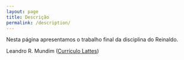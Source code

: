 ```yaml
---
layout: page
title: Descrição
permalink: /description/
---
```

Nesta página apresentamos o trabalho final da disciplina do Reinaldo.

Leandro R. Mundim ([Currículo Lattes](http://lattes.cnpq.br/9422218269055551))
